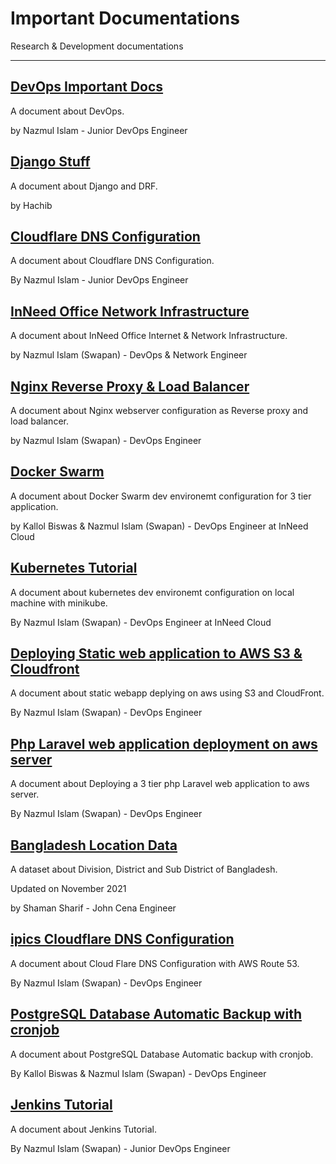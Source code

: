 # Important Documentations

Research & Development documentations

---

## [DevOps Important Docs](/docs/DevOps/)

A document about DevOps.

by Nazmul Islam - Junior DevOps Engineer

## [Django Stuff](/docs/django-stuff/)

A document about Django and DRF.

by Hachib

## [Cloudflare DNS Configuration](/docs/cloudflare-dns-config/)

A document about Cloudflare DNS Configuration.

By Nazmul Islam - Junior DevOps Engineer

## [InNeed Office Network Infrastructure](/docs/office-internet/)

A document about InNeed Office Internet & Network Infrastructure.

by Nazmul Islam (Swapan) - DevOps & Network Engineer

## [Nginx Reverse Proxy & Load Balancer](/docs/nginx/)

A document about Nginx webserver configuration as Reverse proxy and load balancer.

by Nazmul Islam (Swapan) - DevOps Engineer

## [Docker Swarm](/docs/docker-swarm/)

A document about Docker Swarm dev environemt configuration for 3 tier application.

by Kallol Biswas & Nazmul Islam (Swapan) - DevOps Engineer at InNeed Cloud

## [Kubernetes Tutorial](/docs/kubernetes/)

A document about kubernetes dev environemt configuration on local machine with minikube.

By Nazmul Islam (Swapan) - DevOps Engineer at InNeed Cloud

## [Deploying Static web application to AWS S3 & Cloudfront](/docs/aws-static-webapp-deploy/)

A document about static webapp deplying on aws using S3 and CloudFront.

By Nazmul Islam (Swapan) - DevOps Engineer

## [Php Laravel web application deployment on aws server](/docs/laravel-project-deploy/)

A document about Deploying a 3 tier php Laravel web application to aws server.

By Nazmul Islam (Swapan) - DevOps Engineer

## [Bangladesh Location Data](/devs/Bangladesh-Location-Data/)

A dataset about Division, District and Sub District of Bangladesh.

Updated on November 2021

by Shaman Sharif - John Cena Engineer

## [ipics Cloudflare DNS Configuration](/docs/cloudflare-dns-config/)

A document about Cloud Flare DNS Configuration with AWS Route 53.

By Nazmul Islam (Swapan) - DevOps Engineer

## [PostgreSQL Database Automatic Backup with cronjob](/docs/postgresql-database-backup/)

A document about PostgreSQL Database Automatic backup with cronjob.

By Kallol Biswas & Nazmul Islam (Swapan) - DevOps Engineer

## [Jenkins Tutorial](/docs/jenkins/)

A document about Jenkins Tutorial.

By Nazmul Islam (Swapan) - Junior DevOps Engineer
